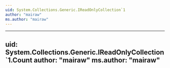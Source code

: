 ```yaml
---
uid: System.Collections.Generic.IReadOnlyCollection`1
author: "mairaw"
ms.author: "mairaw"
---
```


---
uid: System.Collections.Generic.IReadOnlyCollection`1.Count
author: "mairaw"
ms.author: "mairaw"
---
